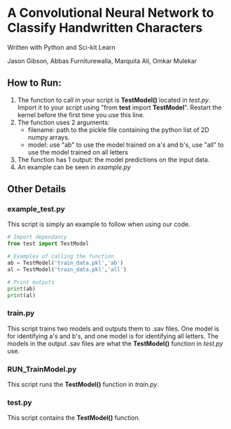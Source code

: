# A Convolutional Neural Network to Classify Handwritten Characters
Written with Python and Sci-kit Learn

Jason Gibson, Abbas Furniturewalla, Marquita Ali, Omkar Mulekar

## How to Run:
1) The function to call in your script is **TestModel()** located in *test.py*.  Import it to your script using "from **test** import **TestModel**". Restart the kernel before the first time you use this line.
2) The function uses 2 arguments:
	+ filename: path to the pickle file containing the python list of 2D numpy arrays.
	+ model: use "ab" to use the model trained on a's and b's, use "all" to use the model trained on all letters
3) The function has 1 output: the model predictions on the input data.
4) An example can be seen in *example.py*

## Other Details
### example_test.py
This script is simply an example to follow when using our code.
```python
# Import dependancy
from test import TestModel

# Examples of calling the function
ab = TestModel('train_data.pkl','ab')
al = TestModel('train_data.pkl','all')

# Print outputs
print(ab)
print(al)
```

### train.py
This script trains two models and outputs them to .sav files.  One model is for identifying a's and b's, and one model is for identifying all letters.  The models in the output .sav files are what the **TestModel()** function in *test.py* use.

### RUN_TrainModel.py
This script runs the **TestModel()** function in *train.py*.

### test.py
This script contains the **TestModel()** function.
